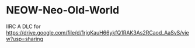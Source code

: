 # NEOW-Neo-Old-World
IIRC A DLC for https://drive.google.com/file/d/1rjgKauH66ykfQ1RAK3As2RCaod_AaSvS/view?usp=sharing
